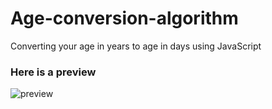 # Age-conversion-algorithm
Converting your age in years to age in days using JavaScript


### Here is a preview
![preview](https://user-images.githubusercontent.com/108025555/175765233-ac7183cf-7f9e-433a-b635-23517431ae78.png)
